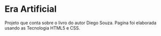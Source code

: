 # Era Artificial

Projeto que conta sobre o livro do autor Diego Souza. Pagina foi elaborada usando as Tecnologia HTML5 e CSS.
